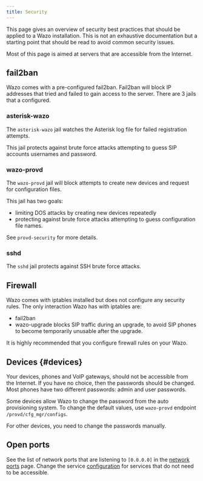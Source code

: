 ```yaml
---
title: Security
---
```


This page gives an overview of security best practices that should be applied to a Wazo
installation. This is not an exhaustive documentation but a starting point that should be read to
avoid common security issues.

Most of this page is aimed at servers that are accessible from the Internet.

## fail2ban

Wazo comes with a pre-configured fail2ban. Fail2ban will block IP addresses that tried and failed to
gain access to the server. There are 3 jails that a configured.

### asterisk-wazo

The `asterisk-wazo` jail watches the Asterisk log file for failed registration attempts.

This jail protects against brute force attacks attempting to guess SIP accounts usernames and
password.

### wazo-provd

The `wazo-provd` jail will block attempts to create new devices and request for configuration files.

This jail has two goals:

- limiting DOS attacks by creating new devices repeatedly
- protecting against brute force attacks attempting to guess configuration file names.

See `provd-security` for more details.

### sshd

The `sshd` jail protects against SSH brute force attacks.

## Firewall

Wazo comes with iptables installed but does not configure any security rules. The only interaction
Wazo has with iptables are:

- fail2ban
- wazo-upgrade blocks SIP traffic during an upgrade, to avoid SIP phones to become temporarily
  unusable after the upgrade.

It is highly recommended that you configure firewall rules on your Wazo.

## Devices {#devices}

Your devices, phones and VoIP gateways, should not be accessible from the Internet. If you have no
choice, then the passwords should be changed. Most phones have two different passwords: admin and
user passwords.

Some devices allow Wazo to change the password from the auto provisioning system. To change the
default values, use `wazo-provd` endpoint `/provd/cfg_mgr/configs`.

For other devices, you need to change the passwords manually.

## Open ports

See the list of network ports that are listening to `[0.0.0.0]` in the
[network ports](/uc-doc/contributors/network) page. Change the service
[configuration](/uc-doc/system/configuration_files) for services that do not need to be accessible.
